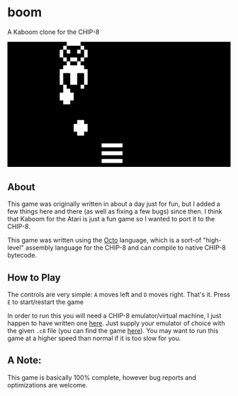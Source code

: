 # boom

A Kaboom clone for the CHIP-8

![Screenshot of Boom](image.png)

## About

This game was originally written in about a day just for fun, but I added a few
things here and there (as well as fixing a few bugs) since then.
I think that Kaboom for the
Atari is just a fun game so I wanted to port it to the CHIP-8.

This game was written using the [Octo](https://github.com/JohnEarnest/Octo)
language, which is a sort-of "high-level" assembly language for the CHIP-8 and
can compile to native CHIP-8 bytecode.

## How to Play

The controls are very simple: `A` moves left and `D` moves right. That's it.
Press `E` to start/restart the game

In order to run this you will need a CHIP-8 emulator/virtual machine, I just
happen to have written one [here](https://git.sr.ht/~bpv/c8).
Just supply your emulator of choice with the given `.c8` file (you can find the
game [here](boom.c8)).
You may want to run this game at a higher speed than normal if it is too slow
for you.

## A Note:

This game is basically 100% complete, however bug reports and optimizations are
welcome.
